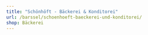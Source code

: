```yaml
---
title: "Schönhöft - Bäckerei & Konditorei"
url: /barssel/schoenhoeft-baeckerei-und-konditorei/
shop: Bäckerei
---
```

